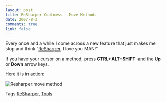 ```yaml
--- 
layout: post
title: ReSharper Coolness - Move Methods
date: 2007-8-3
comments: true
link: false
---
```

<p>Every once and a while I come across a new feature that just makes me stop and think &ldquo;<a href="http://jetbrains.com/resharper" target="_blank">ReSharper</a>, I love you MAN!&rdquo;</p><p>If you have your cursor on a method, press <strong>CTRL+ALT+SHIFT&nbsp; </strong>and the <strong>Up</strong> or <strong>Down</strong> arrow keys.</p><p>Here it is in action:</p><p><img src="/images/resharper_movemethod.gif" alt="Resharper:move method"  border="0"  /></p><div class="bjtags">Tags:<a rel="tag" href="http://technorati.com/tag/ReSharper">ReSharper</a>, <a rel="tag" href="http://technorati.com/tag/Tools">Tools</a></div>
